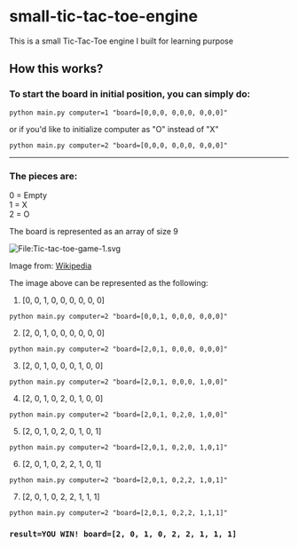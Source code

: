 # small-tic-tac-toe-engine

This is a small Tic-Tac-Toe engine I built for learning purpose

## How this works?

### To start the board in initial position, you can simply do:

```python main.py computer=1 "board=[0,0,0, 0,0,0, 0,0,0]"```


or if you'd like to initialize computer as "O" instead of "X"

```python main.py computer=2 "board=[0,0,0, 0,0,0, 0,0,0]"```

---

### The pieces are:
0 = Empty<br />
1 = X<br />
2 = O<br />

The board is represented as an array of size 9

![File:Tic-tac-toe-game-1.svg](https://upload.wikimedia.org/wikipedia/commons/thumb/1/1b/Tic-tac-toe-game-1.svg/479px-Tic-tac-toe-game-1.svg.png)

Image from: [Wikipedia](https://en.wikipedia.org/wiki/File:Tic-tac-toe-game-1.svg)

The image above can be represented as the following:

1. [0, 0, 1,  0, 0, 0,  0, 0, 0]

```python main.py computer=2 "board=[0,0,1, 0,0,0, 0,0,0]"```

2. [2, 0, 1,  0, 0, 0,  0, 0, 0]

```python main.py computer=2 "board=[2,0,1, 0,0,0, 0,0,0]"```

3. [2, 0, 1,  0, 0, 0,  1, 0, 0]

```python main.py computer=2 "board=[2,0,1, 0,0,0, 1,0,0]"```

4. [2, 0, 1,  0, 2, 0,  1, 0, 0]

```python main.py computer=2 "board=[2,0,1, 0,2,0, 1,0,0]"```

5. [2, 0, 1,  0, 2, 0,  1, 0, 1]

```python main.py computer=2 "board=[2,0,1, 0,2,0, 1,0,1]"```

6. [2, 0, 1,  0, 2, 2,  1, 0, 1]

```python main.py computer=2 "board=[2,0,1, 0,2,2, 1,0,1]"```

7. [2, 0, 1,  0, 2, 2,  1, 1, 1]

```python main.py computer=2 "board=[2,0,1, 0,2,2, 1,1,1]"```

### ```result=YOU WIN! board=[2, 0, 1, 0, 2, 2, 1, 1, 1]```